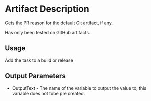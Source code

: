 # Artifact Description

Gets the PR reason for the default Git artifact, if any.

Has only been tested on GitHub artifacts.

## Usage

Add the task to a build or release

## Output Parameters
- OutputText - The name of the variable to output the value to, this variable does not tobe pre created.

